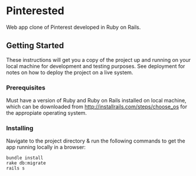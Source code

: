 # Pinterested

Web app clone of Pinterest developed in Ruby on Rails.

## Getting Started

These instructions will get you a copy of the project up and running on your local machine for development and testing purposes. See deployment for notes on how to deploy the project on a live system.

### Prerequisites

Must have a version of Ruby and Ruby on Rails installed on local machine, which can be downloaded from http://installrails.com/steps/choose_os for the appropiate operating system.


### Installing
Navigate to the project directory & run the following commands to get the app running locally in a browser:

```
bundle install
rake db:migrate
rails s
```

